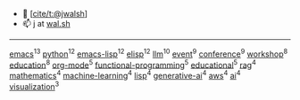 -   👋 [[cite/t:@jwalsh](https://github.com/jwalsh)]
-   📫 j at [wal.sh](https://wal.sh)

---

[emacs](https://github.com/search?q=topic%3Aemacs&type=repositories)<sup>13</sup>
[python](https://github.com/search?q=topic%3Apython&type=repositories)<sup>12</sup>
[emacs-lisp](https://github.com/search?q=topic%3Aemacs-lisp&type=repositories)<sup>12</sup>
[elisp](https://github.com/search?q=topic%3Aelisp&type=repositories)<sup>12</sup>
[llm](https://github.com/search?q=topic%3Allm&type=repositories)<sup>10</sup>
[event](https://github.com/search?q=topic%3Aevent&type=repositories)<sup>9</sup>
[conference](https://github.com/search?q=topic%3Aconference&type=repositories)<sup>9</sup>
[workshop](https://github.com/search?q=topic%3Aworkshop&type=repositories)<sup>8</sup>
[education](https://github.com/search?q=topic%3Aeducation&type=repositories)<sup>8</sup>
[org-mode](https://github.com/search?q=topic%3Aorg-mode&type=repositories)<sup>5</sup>
[functional-programming](https://github.com/search?q=topic%3Afunctional-programming&type=repositories)<sup>5</sup>
[educational](https://github.com/search?q=topic%3Aeducational&type=repositories)<sup>5</sup>
[rag](https://github.com/search?q=topic%3Arag&type=repositories)<sup>4</sup>
[mathematics](https://github.com/search?q=topic%3Amathematics&type=repositories)<sup>4</sup>
[machine-learning](https://github.com/search?q=topic%3Amachine-learning&type=repositories)<sup>4</sup>
[lisp](https://github.com/search?q=topic%3Alisp&type=repositories)<sup>4</sup>
[generative-ai](https://github.com/search?q=topic%3Agenerative-ai&type=repositories)<sup>4</sup>
[aws](https://github.com/search?q=topic%3Aaws&type=repositories)<sup>4</sup>
[ai](https://github.com/search?q=topic%3Aai&type=repositories)<sup>4</sup>
[visualization](https://github.com/search?q=topic%3Avisualization&type=repositories)<sup>3</sup>

